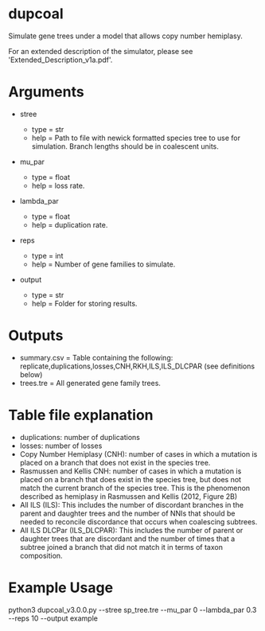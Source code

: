 # dupcoal
Simulate gene trees under a model that allows copy number hemiplasy.

For an extended description of the simulator, please see 'Extended_Description_v1a.pdf'.

# Arguments
* stree
    + type = str
    + help = Path to file with newick formatted species tree to use for simulation. Branch lengths should be in coalescent units.

* mu_par
    + type = float
    + help = loss rate.

* lambda_par
    + type = float
    + help = duplication rate.

* reps
    + type = int
    + help = Number of gene families to simulate.

* output
    + type = str
    + help = Folder for storing results.

# Outputs

* summary.csv = Table containing the following: replicate,duplications,losses,CNH,RKH,ILS,ILS_DLCPAR (see definitions below)
* trees.tre = All generated gene family trees.

# Table file explanation

* duplications: number of duplications
* losses: number of losses
* Copy Number Hemiplasy (CNH): number of cases in which a mutation is placed on a branch that does not exist in the species tree.
* Rasmussen and Kellis CNH: number of cases in which a mutation is placed on a branch that does exist in the species tree, but does not match the current branch of the species tree. This is the phenomenon described as hemiplasy in Rasmussen and Kellis (2012, Figure 2B)
* All ILS (ILS): This includes the number of discordant branches in the parent and daughter trees and the number of NNIs that should be needed to reconcile discordance that occurs when coalescing subtrees.
* All ILS DLCPar (ILS_DLCPAR): This includes the number of parent or daughter trees that are discordant and the number of times that a subtree joined a branch that did not match it in terms of taxon composition.

# Example Usage
python3 dupcoal_v3.0.0.py --stree sp_tree.tre --mu_par 0 --lambda_par 0.3 --reps 10 --output example


